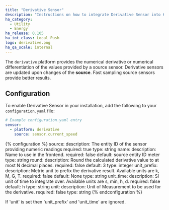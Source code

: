 ```yaml
---
title: "Derivative Sensor"
description: "Instructions on how to integrate Derivative Sensor into Home Assistant."
ha_category:
  - Utility
  - Energy
ha_release: 0.105
ha_iot_class: Local Push
logo: derivative.png
ha_qa_scale: internal
---
```


The `derivative` platform provides the numerical derivative or numerical differentiation of the values provided by a source sensor. Derivative sensors are updated upon changes of the **source**. Fast sampling source sensors provide better results. 

## Configuration

To enable Derivative Sensor in your installation, add the following to your `configuration.yaml` file:

```yaml
# Example configuration.yaml entry
sensor:
  - platform: derivative
    source: sensor.current_speed
```

{% configuration %}
source:
  description: The entity ID of the sensor providing numeric readings
  required: true
  type: string
name:
  description: Name to use in the frontend.
  required: false
  default: source entity ID meter
  type: string
round:
  description: Round the calculated derivative value to at most N decimal places.
  required: false
  default: 3
  type: integer
unit_prefix:
  description: Metric unit to prefix the derivative result. Available units are k, M, G, T.
  required: false
  default: None
  type: string
unit_time:
  description: SI unit of time to integrate over. Available units are s, min, h, d.
  required: false
  default: h
  type: string
unit:
  description: Unit of Measurement to be used for the derivative.
  required: false
  type: string
{% endconfiguration %}

If 'unit' is set then 'unit_prefix' and 'unit_time' are ignored.

